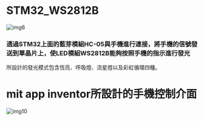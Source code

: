 # STM32_WS2812B
![img6](https://github.com/Nocturn42/STM32_WS2812B/assets/112398152/bd36cd74-7ece-4999-9e19-66a26267c910)
### 透過STM32上面的藍芽模組HC-05與手機進行連接，將手機的信號發送到單晶片上，使LED模組WS2812B能夠按照手機的指示進行發光
所設計的發光模式包含恆亮、呼吸燈、流星燈以及彩虹循環四種。
# mit app inventor所設計的手機控制介面

![img10](https://github.com/Nocturn42/STM32_WS2812B/assets/112398152/4f689591-68b4-4c09-a32d-2f5ec1a7e023)
